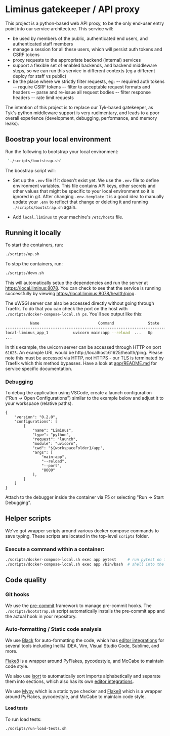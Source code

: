 # Liminus gatekeeper / API proxy
This project is a python-based web API proxy, to be the only end-user entry point into our service architecture.  This service will:
 - be used by members of the public, authenticated end users, and authenticated staff members
 - manage a session for all these users, which will persist auth tokens and CSRF tokens
 - proxy requests to the appropriate backend (internal) services
 - support a flexible set of enabled backends, and backend middleware steps, so we can run this service in different contexts (eg a different deploy for staff vs public)
 - be the place where we strictly filter requests, eg:
   -- required auth tokens
   -- require CSRF tokens
   -- filter to acceptable request formats and headers
   -- parse and re-issue all request bodies
   -- filter response headers
   -- rate limit requests

The intention of this project is to replace our Tyk-based gatekeeper, as Tyk's python middleware support is very rudimentary, and leads to a poor overall experience (development, debugging, performance, and memory leaks).

## Boostrap your local environment

Run the following to bootstrap your local environment:

```sh
 `./scripts/bootstrap.sh`
```

The boostrap script will:

- Set up the `.env` file if it doesn't exist yet. We use the `.env` file to define environment variables. This file contains API keys, other secrets and other values that might be specific to your local environment so it is ignored in git. After changing `.env.template` it is a good idea to manually update your `.env` to reflect that change or deleting it and running `./scripts/bootstrap.sh` again.

- Add `local.liminus` to your machine's `/etc/hosts` file.

## Running it locally

To start the containers, run:

```sh
./scripts/up.sh
```

To stop the containers, run:

```sh
./scripts/down.sh
```

This will automatically setup the dependencies and run the server at https://local.liminus:8078. You can check to see that the service is running successfully by viewing https://local.liminus:8078/health/ping.

The uWSGI server can also be accessed directly without going through Traefik. To do that you can check the port on the host with `./scripts/docker-compose-local.sh ps`. You'll see output like this:

```sh
           Name                          Command               State            Ports
----------------------------------------------------------------------------------------------
local-liminus_app_1           uvicorn main:app --reload  ...   Up      0.0.0.0:61625->5000/tcp
...
```

In this example, the uvicorn server can be accessed through HTTP on port `61625`. An example URL would be http://localhost:61625/health/ping.
Please note this must be accessed via HTTP, not HTTPS - our TLS is terminated by Traefik which this method bypasses.
Have a look at [app/README.md](app/README.md) for service specific documentation.

### Debugging

To debug the application using VSCode, create a launch configuration ("Run -> Open Configurations") similar to the example below and adjust it to your workspace (relative paths).

```
{
    "version": "0.2.0",
    "configurations": [
        {
            "name": "Liminus",
            "type": "python",
            "request": "launch",
            "module": "uvicorn",
            "cwd": "${workspaceFolder}/app",
            "args": [
                "main:app",
                "--reload",
                "--port",
                "8000"
            ],
        }
    ]
}
```

Attach to the debugger inside the container via F5 or selecting "Run -> Start Debugging".

## Helper scripts

We've got wrapper scripts around various docker compose commands to save typing. These scripts are located in the top-level `scripts` folder.

### Execute a command within a container:

```sh
./scripts/docker-compose-local.sh exec app pytest     # run pytest on the app service
./scripts/docker-compose-local.sh exec app /bin/bash  # shell into the app container
```

## Code quality

### Git hooks

We use the [pre-commit](https://pre-commit.com/) framework to manage pre-commit hooks. The `./scripts/bootstrap.sh` script automatically installs the pre-commit app and the actual hook in your repository.

### Auto-formatting / Static code analysis

We use [Black](https://black.readthedocs.io) for auto-formatting the code, which has [editor integrations](https://black.readthedocs.io/en/stable/editor_integration.html) for several tools including InelliJ IDEA, Vim, Visual Studio Code, Sublime, and more.

[Flake8](http://flake8.pycqa.org/) is a wrapper around PyFlakes, pycodestyle, and McCabe to maintain code style.

We also use [isort](https://pycqa.github.io/isort/) to automatically sort imports alphabetically and separate them into sections, which also has its own [editor integrations](https://github.com/pycqa/isort/wiki/isort-Plugins).

We use [Mypy](https://mypy.readthedocs.io/en/stable/) which is a static type checker and [Flake8](http://flake8.pycqa.org/) which is a wrapper around PyFlakes, pycodestyle, and McCabe to maintain code style.

#### Load tests

To run load tests:

```sh
./scripts/run-load-tests.sh
```

